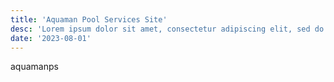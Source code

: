 ```yaml
---
title: 'Aquaman Pool Services Site'
desc: 'Lorem ipsum dolor sit amet, consectetur adipiscing elit, sed do eiusmod tempor incididunt ut labore et dolore magna aliqua.'
date: '2023-08-01'
---
```


aquamanps
